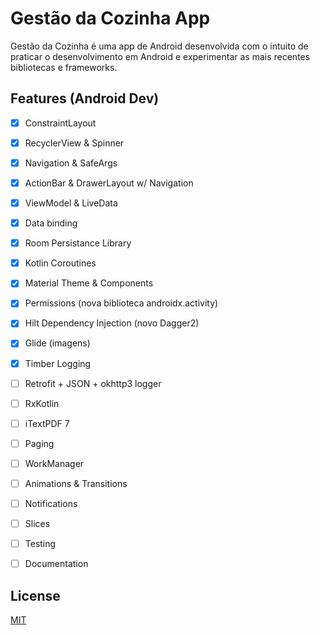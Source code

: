 # Gestão da Cozinha App

Gestão da Cozinha é uma app de Android desenvolvida com o intuito de praticar o desenvolvimento em Android e experimentar as mais recentes bibliotecas e frameworks.

## Features (Android Dev)

- [X] ConstraintLayout
- [X] RecyclerView & Spinner
- [X] Navigation & SafeArgs
- [X] ActionBar & DrawerLayout w/ Navigation
- [X] ViewModel & LiveData
- [X] Data binding
- [X] Room Persistance Library
- [X] Kotlin Coroutines
- [X] Material Theme & Components
- [X] Permissions (nova biblioteca androidx.activity)
- [X] Hilt Dependency Injection (novo Dagger2)
- [X] Glide (imagens)
- [X] Timber Logging
- [ ] Retrofit + JSON + okhttp3 logger
- [ ] RxKotlin
- [ ] iTextPDF 7
- [ ] Paging
- [ ] WorkManager
- [ ] Animations & Transitions
- [ ] Notifications
- [ ] Slices
- [ ] Testing
- [ ] Documentation


## License
[MIT](https://choosealicense.com/licenses/mit/)